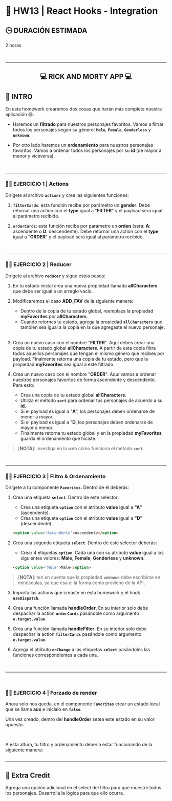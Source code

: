 # **💪 HW13 | React Hooks - Integration**

## **🕒 DURACIÓN ESTIMADA**

2 horas

<br />

---

<div align="center">

## **💻 RICK AND MORTY APP 💻**

</div>

## **📝 INTRO**

En esta homework crearemos dos cosas que harán más completa nuestra aplicación 😄.

-  Haremos un **filtrado** para nuestros personajes favoritos. Vamos a filtrar todos los personajes según su género: **`Male`**, **`Female`**, **`Genderless`** y **`unknown`**.

-  Por otro lado haremos un **ordenamiento** para nuestros personajes favoritos. Vamos a ordenar todos los personajes por su **id** (de mayor a menor y viceversa).

<br />

---

### **👩‍💻 EJERCICIO 1 | Actions**

Dirígete al archivo **`actions`** y crea las siguientes funciones:

1. **`filterCards`**: esta función recibe por parámetro un **gender**. Debe retornar una action con el **type** igual a "**FILTER**" y el payload será igual al parámetro recibido.

2. **`orderCards`**: esta función recibe por parámetro un **orden** (será: **A**: ascendente o **D**: descendente). Debe retornar una action con el **type** igual a "**ORDER**" y el payload será igual al parámetro recibido.

<br />

---

### **👩‍💻 EJERCICIO 2 | Reducer**

Dirígete al archivo **`reducer`** y sigue estos pasos:

1. En tu estado inicial crea una nueva propiedad llamada **allCharacters** que debe ser igual a un arreglo vacío.

2. Modificaremos el caso **ADD_FAV** de la siguiente manera:

   -  Dentro de la copia de tu estado global, reemplaza la propiedad **myFavorites** por **allCharacters**.
   -  Cuando retornes tu estado, agrega la propiedad **`allCharacters`** que también sea igual a la copia en la que agregaste el nuevo personaje.

   </br >

3. Crea un nuevo caso con el nombre "**FILTER**". Aquí debes crear una copia de tu estado global **allCharacters**. A partir de esta copia filtra todos aquellos personajes que tengan el mismo género que recibes por payload. Finalmente retorna una copia de tu estado, pero que la propiedad **myFavorites** sea igual a este filtrado.

4. Crea un nuevo caso con el nombre "**ORDER**". Aquí vamos a ordenar nuestros personajes favoritos de forma ascendente y descendente. Para esto:

   -  Crea una copia de tu estado global **allCharacters**.
   -  Utiliza el método **`sort`** para ordenar tus personajes de acuerdo a su **id**.
   -  Si el payload es igual a "**A**", los personajes deben ordenarse de menor a mayor.
   -  Si el payload es igual a "**D**, los personajes deben ordenarse de mayor a menor.
   -  Finalmente retorna tu estado global y en la propiedad **myFavorites** guarda el ordenamiento que hiciste.

> [**NOTA**]: investiga en la web cómo funciona el método **`sort`**.

<br />

---

### **👩‍💻 EJERCICIO 3 | Filtro & Ordenamiento**

Dirígete a tu componente **`Favorites`**. Dentro de él deberás:

1. Crea una etiqueta **`select`**. Dentro de este selector:

   -  Crea una etiqueta **`option`** con el atributo **value** igual a **"A"** (ascendente).
   -  Crea una etiqueta **`option`** con el atributo **value** igual a **"D"** (descendente).

   ```html
   <option value="Ascendente">Ascendente</option>
   ```

2. Crea una segunda etiqueta **`select`**. Dentro de este selector deberás:

   -  Crear 4 etiquetas **`option`**. Cada una con su atributo **value** igual a los siguientes valores: **Male**, **Female**, **Genderless** y **unknown**.

   ```html
   <option value="Male">Male</option>
   ```

> [**NOTA**]: ten en cuenta que la propiedad **`unknown`** debe escribirse en minúsculas, ya que esa el la forma como proviene de la API.

3. Importa las actions que creaste en esta homework y el hook **`useDispatch`**.

4. Crea una función llamada **handleOrder**. En su interior solo debe despachar la action **`orderCards`** pasándole como argumento **`e.target.value`**.

5. Crea una función llamada **handleFilter**. En su interior solo debe despachar la action **`filterCards`** pasándole como argumento **`e.target.value`**.

6. Agrega el atributo **`onChange`** a las etiquetas **`select`** pasándoles las funciones correspondientes a cada una.

<br />

---

<br />

### **👩‍💻 EJERCICIO 4 | Forzado de render**

Ahora solo nos queda, en el componente **`Favorites`** crear un estado local que se llama **aux** e inicialo en **`false`**.

Una vez creado, dentro del **handleOrder** setea este estado en su valor opuesto.

<br />

A esta altura, tu filtro y ordenamiento debería estar funcionando de la siguiente manera:

<img src="./img/example.gif" alt="" />

<br />

---

## **📌 Extra Credit**

Agrega una opción adicional en el select del filtro para que muestre todos los personajes. Desarrolla la lógica para que ello ocurra.
